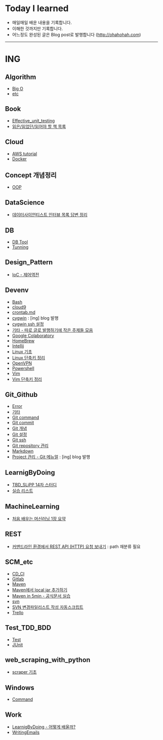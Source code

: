 # Today I learned
- 매일매일 배운 내용을 기록합니다. 
- 이해한 것까지만 기록합니다.
- 어느정도 완성된 글은 Blog post로 발행합니다 (http://ohahohah.com)
---------------
# ING

## Algorithm
- [Big O](Algorithm/BigO.md)
- [etc](Algorithm/etc.md)

## Book
- [Effective_unit_testing](Book/Effective_unit_testing.md)
- [읽은/읽었던/읽어야 할 책 목록](Book/intersting_book.md)

## Cloud
- [AWS tutorial](Cloud/aws_tutorial.md)
- [Docker](Cloud/docker.md)

## Concept 개념정리
- [OOP](Concept/OOP.md)

## DataScience
- [데이터사이언티스트 인터뷰 목록 답변 정리](DataScience/interview.md)

## DB
- [DB Tool](DB/tool.md)
- [Tunning](DB/Tunning.md)

## Design_Pattern
- [IoC - 제어역전](Design_Pattern/Ioc.md)

## Devenv
- [Bash](Devenv/bash.md)
- [cloud9](Devenv/cloud9.md)
- [crontab.md](Devenv/crontab.md)
- [cygwin](Devenv/cygwin.md) :  [ing] blog 발행
- [cygwin ssh 설정](Devenv/cygwin_ssh.md)
- [기타 - 따로 글로 발행하기에 작은 주제들 모음](Devenv/etc.md)
- [Google Colaboratory](Devenv/Google_Colaboratory.md)
- [HomeBrew](Devenv/homebrew.md)
- [Intellij](Devenv/Intellij.md)
- [Linux 기초](Devenv/linux.md)
- [Linux 단축키 정리](Devenv/linux_command.md)
- [OpenVPN](Devenv/openvpn.md)
- [Powershell](Devenv/powershell.md)
- [Vim](Devenv/vim.md)
- [Vim 단축키 정리](Devenv/vim_shortcut.md)

## Git_Github
- [Error](Git_Github/Error.md)
- [기타](Git_Github/etc.md)
- [Git command](Git_Github/git_command.md)
- [Git commit](Git_Github/git_commit.md)
- [Git 개념](Git_Github/git_concept.md)
- [Git 설정](Git_Github/git_config.md)
- [Git ssh](Git_Github/git_ssh.md)
- [Git repository 관리](Git_Github/git_local_to_remote.md)
- [Markdown](Git_Github/Markdown.md)
- [Project 관리 - Git 메뉴얼](Git_Github/how_to_setup_project.md) : [ing] blog 발행

## LearnigByDoing
- [TBD_SLiPP 14차 스터디](Learning_by_doing/TBD_SLiPP.md)
- [실습 리스트](Learning_by_doing/ing.md)

## MachineLearning
- [처음 배우는 머신러닝 1장 요약](MachineLearning/hanbit_firstml_ch01.md)

## REST
- [커맨드라인 환경에서 REST API (HTTP) 요청 보내기](REST/CLI.md) : path 재분류 필요

## SCM_etc
- [CD_CI](SCM_etc/CD_CI.md)
- [Gitlab](SCM_etc/gitlab.md)
- [Maven](SCM_etc/maven.md)
- [Maven에서 local jar 추가하기](SCM_etc/maven_add_local_jar.md)
- [Maven in 5min - 공식문서 실습](SCM_etc/maven_in5min.md)
- [svn](SCM_etc/svn.md)
- [SVN 변경파일리스트 작성 자동스크립트](SCM_etc/svn_modifiedFile_script.md)
- [Trello](SCM_etc/Trello.md)

## Test_TDD_BDD
- [Test](Test_TDD_BDD/Test.md)
- [JUnit](Test_TDD_BDD/JUnit.md)

## web_scraping_with_python
- [scraper 기초](web_scraping_with_python/scraper_basic.md)

## Windows
- [Command](Windows/command.md)

## Work
- [LearnigByDoing - 어떻게 배울까?](Work/LearnigByDoing.md)
- [WritingEmails](Work/WritingEmails.md)
